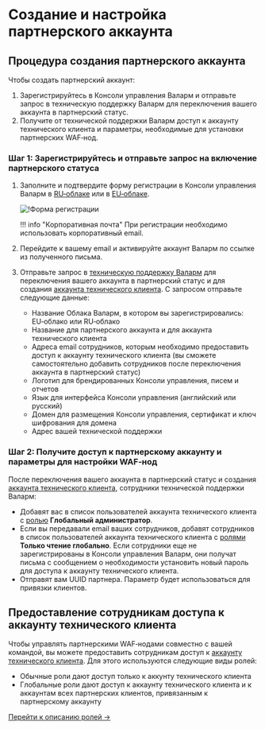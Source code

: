 # Создание и настройка партнерского аккаунта

## Процедура создания партнерского аккаунта

Чтобы создать партнерский аккаунт:

1. Зарегистрируйтесь в Консоли управления Валарм и отправьте запрос в техническую поддержку Валарм для переключения вашего аккаунта в партнерский статус.
2. Получите от технической поддержки Валарм доступ к аккаунту технического клиента и параметры, необходимые для установки партнерских WAF‑нод.

### Шаг 1: Зарегистрируйтесь и отправьте запрос на включение партнерского статуса

1. Заполните и подтвердите форму регистрации в Консоли управления Валарм в [RU‑облаке](https://my.wallarm.ru/signup) или в [EU‑облаке](https://my.wallarm.com/signup).

    ![!Форма регистрации](../images/signup-ru.png)

    !!! info "Корпоративная почта"
        При регистрации необходимо использовать корпоративный email.
2. Перейдите к вашему email и активируйте аккаунт Валарм по ссылке из полученного письма.
3. Отправьте запрос в [техническую поддержку Валарм](mailto:support@wallarm.ru) для переключения вашего аккаунта в партнерский статус и для создания [аккаунта технического клиента](overview.md#компоненты-партнерского-аккаунта). С запросом отправьте следующие данные:
    * Название Облака Валарм, в котором вы зарегистрировались: EU‑облако или RU‑облако
    * Название для партнерского аккаунта и для аккаунта технического клиента
    * Адреса email сотрудников, которым необходимо предоставить доступ к аккаунту технического клиента (вы сможете самостоятельно добавить сотрудников после переключения аккаунта в партнерский статус)
    * Логотип для брендированных Консоли управления, писем и отчетов
    * Язык для интерфейса Консоли управления (английский или русский)
    * Домен для размещения Консоли управления, сертификат и ключ шифрования для домена
    * Адрес вашей технической поддержки

### Шаг 2: Получите доступ к партнерскому аккаунту и параметры для настройки WAF‑нод

После переключения вашего аккаунта в партнерский статус и создания [аккаунта технического клиента](overview.md#компоненты-партнерского-аккаунта), сотрудники технической поддержки Валарм:

* Добавят вас в список пользователей аккаунта технического клиента с [ролью](../user-guides/settings/users.md) **Глобальный администратор**.
* Если вы передавали email ваших сотрудников, добавят сотрудников в список пользователей аккаунта технического клиента с [ролями](../user-guides/settings/users.md) **Только чтение глобально**. Если сотрудники еще не зарегистрированы в Консоли управления Валарм, они получат письма с сообщением о необходимости установить новый пароль для доступа к аккаунту технического клиента.
* Отправят вам UUID партнера. Параметр будет использоваться для привязки клиентов.

## Предоставление сотрудникам доступа к аккаунту технического клиента

Чтобы управлять партнерскими WAF‑нодами совместно с вашей командой, вы можете предоставить сотрудникам доступ к [аккаунту технического клиента](overview.md#компоненты-партнерского-аккаунта). Для этого используются следующие виды ролей:

* Обычные роли дают доступ только к аккунту технического клиента
* Глобальные роли дают доступ к аккаунту технического клиента и к аккаунтам всех партнерских клиентов, привязанным к партнерскому аккаунту

[Перейти к описанию ролей →](../user-guides/settings/users.md)
